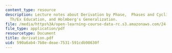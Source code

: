 ```yaml
---
content_type: resource
description: Lecture notes about Derivation by Phase,  Phases and Cyclic Spell-Out,
  Th/Ex Education, and Holmberg's Generalization.
file: /media/https%3A/open-learning-course-data-rc.s3.amazonaws.com/24-952-advanced-syntax-spring-2007/590a6ab47b8edeae7531591cdb98630f_derivation.pdf
file_type: application/pdf
resourcetype: Document
title: derivation.pdf
uid: 590a6ab4-7b8e-deae-7531-591cdb98630f
---
```

